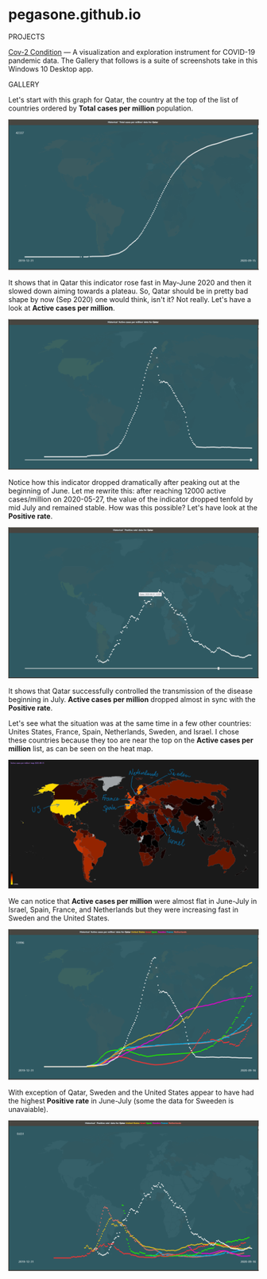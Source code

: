 # pegasone.github.io
PROJECTS

<a href="https://github.com/pegasone/cov2con">Cov-2 Condition</a> — A visualization and exploration instrument for COVID-19 pandemic data. The Gallery that follows is a suite of screenshots take in this Windows 10 Desktop app.

GALLERY

Let's start with this graph for Qatar, the country at the top of the list of countries ordered by <b>Total cases per million</b> population.

![Figure 1](/img/img002.png)

It shows that in Qatar this indicator rose fast in May-June 2020 and then it slowed down aiming towards a plateau. So, Qatar should be in pretty bad shape by now (Sep 2020) one would think, isn't it? Not really. Let's have a look at <b>Active cases per million</b>.

![Figure 2](/img/img004.png)

Notice how this indicator dropped dramatically after peaking out at the beginning of June. Let me rewrite this: after reaching 12000 active cases/million on 2020-05-27, the value of the indicator dropped tenfold by mid July and remained stable. How was this possible? Let's have look at the <b>Positive rate</b>.

![Figure 3](/img/img003.png)

It shows that Qatar successfully controlled the transmission of the disease beginning in July. <b>Active cases per million</b> dropped almost in sync with the <b>Positive rate</b>.

Let's see what the situation was at the same time in a few other countries: Unites States, France, Spain, Netherlands, Sweden, and Israel. I chose these countries because they too are near the top on the <b>Active cases per million</b> list, as can be seen on the heat map.

![Figure 4](/img/img012.png)

We can notice that <b>Active cases per million</b> were almost flat in June-July in Israel, Spain, France, and Netherlands but they were increasing fast in Sweden and the United States.

![Figure 5](/img/img011.png)

With exception of Qatar, Sweden and the United States appear to have had the highest <b>Positive rate</b> in June-July (some the data for Sweeden is unavaiable).

![Figure 6](/img/img013.png)
